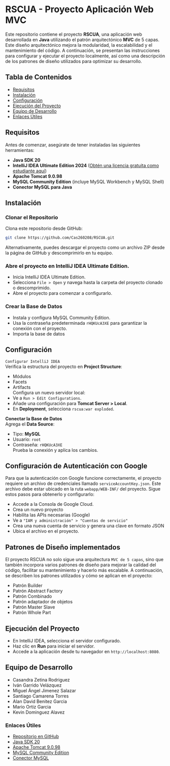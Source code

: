 # RSCUA - Proyecto Aplicación Web MVC

Este repositorio contiene el proyecto **RSCUA**, una aplicación web desarrollada en **Java** utilizando el patrón arquitectónico **MVC** de 5 capas.  Este diseño arquitectónico mejora la modularidad, la escalabilidad y el mantenimiento del código. A continuación, se presentan las instrucciones para configurar y ejecutar el proyecto localmente, así como una descripción de los patrones de diseño utilizados para optimizar su desarrollo.

## Tabla de Contenidos
- [Requisitos](#requisitos)
- [Instalación](#instalación)
- [Configuración](#configuración)
- [Ejecución del Proyecto](#ejecución-del-proyecto)
- [Equipo de Desarrollo](#equipo-de-desarrollo)
- [Enlaces Útiles](#enlaces-útiles)

## Requisitos
Antes de comenzar, asegúrate de tener instaladas las siguientes herramientas:

- **Java SDK 20**
- **IntelliJ IDEA Ultimate Edition 2024** ([Obtén una licencia gratuita como estudiante aquí](https://www.jetbrains.com/shop/eform/students))
- **Apache Tomcat 9.0.98**
- **MySQL Community Edition** (incluye MySQL Workbench y MySQL Shell)
- **Conector MySQL para Java**


## Instalación

### Clonar el Repositorio
Clona este repositorio desde GitHub:
```bash
git clone https://github.com/Cas260208/RSCUA.git
```` 
Alternativamente, puedes descargar el proyecto como un archivo ZIP desde la página de GitHub y descomprimirlo en tu equipo.

### Abre el proyecto en IntelliJ IDEA Ultimate Edition.
- Inicia IntelliJ IDEA Ultimate Edition.
- Selecciona `File > Open` y navega hasta la carpeta del proyecto clonado o descomprimido.
- Abre el proyecto para comenzar a configurarlo.



### Crear la Base de Datos  
- Instala y configura MySQL Community Edition.  
- Usa la contraseña predeterminada `rHQKUcA3XE` para garantizar la conexión con el proyecto.  
- Importa la base de datos

## Configuración  
`Configurar IntelliJ IDEA`   
Verifica la estructura del proyecto en **Project Structure**:  
- Módulos  
- Facets  
- Artifacts  
Configura un nuevo servidor local:  
- Ve a `Run > Edit Configurations`.  
- Añade una configuración para **Tomcat Server > Local**.  
- En **Deployment**, selecciona `rscua:war exploded`.

**Conectar la Base de Datos**  
Agrega el **Data Source**:  
- Tipo: **MySQL**  
- Usuario: `root`  
- Contraseña: `rHQKUcA3XE`  
Prueba la conexión y aplica los cambios.

## Configuración de Autenticación con Google
Para que la autenticación con Google funcione correctamente, el proyecto requiere un archivo de credenciales llamado `serviceAccountKey.json`. Este archivo debe estar ubicado en la ruta `webapp/WEB-INF/` del proyecto. Sigue estos pasos para obtenerlo y configurarlo:
- Accede a la Consola de Google Cloud.
- Crea un nuevo proyecto
- Habilita las APIs necesarias (Google)
- Ve a `"IAM y administración" > "Cuentas de servicio"`
- Crea una nueva cuenta de servicio y genera una clave en formato JSON
- Ubica el archivo en el proyecto.

## Patrones de Diseño implementados
El proyecto RSCUA no solo sigue una arquitectura `MVC de 5 capas`, sino que también incorpora varios patrones de diseño para mejorar la calidad del código, facilitar su mantenimiento y hacerlo más escalable. A continuación, se describen los patrones utilizados y cómo se aplican en el proyecto:

- Patrón Builder
- Patrón Abstract Factory
- Patrón Combinado
- Patrón adaptador de objetos
- Patrón Master Slave
- Patrón Whole Part



## Ejecución del Proyecto 
- En IntelliJ IDEA, selecciona el servidor configurado.  
- Haz clic en **Run** para iniciar el servidor.  
- Accede a la aplicación desde tu navegador en `http://localhost:8080`.

## Equipo de Desarrollo
- Casandra Zetina Rodriguez  
- Iván Garrido Velázquez  
- Miguel Ángel Jimenez Salazar  
- Santiago Camarena Torres
- Alan David Benitez Garcia
- Mario Ortiz Garcia
- Kevin Dominguez Alavez

### Enlaces Útiles
- [Repositorio en GitHub](https://github.com/Cas260208/RSCUA/tree/main )  
- [Java SDK 20](https://www.oracle.com/java/technologies/javase/jdk20-archive-downloads.html)  
- [Apache Tomcat 9.0.98](https://tomcat.apache.org/download-90.cgi)  
- [MySQL Community Edition](https://dev.mysql.com/downloads/workbench/)  
- [Conector MySQL](https://repo1.maven.org/maven2/com/mysql/mysql-connector-j/8.3.0/)

